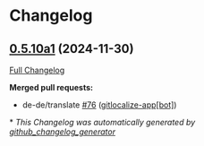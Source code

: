 # Changelog

## [0.5.10a1](https://github.com/OpenVoiceOS/ovos-skill-wikipedia/tree/0.5.10a1) (2024-11-30)

[Full Changelog](https://github.com/OpenVoiceOS/ovos-skill-wikipedia/compare/0.5.9...0.5.10a1)

**Merged pull requests:**

- de-de/translate [\#76](https://github.com/OpenVoiceOS/ovos-skill-wikipedia/pull/76) ([gitlocalize-app[bot]](https://github.com/apps/gitlocalize-app))



\* *This Changelog was automatically generated by [github_changelog_generator](https://github.com/github-changelog-generator/github-changelog-generator)*
